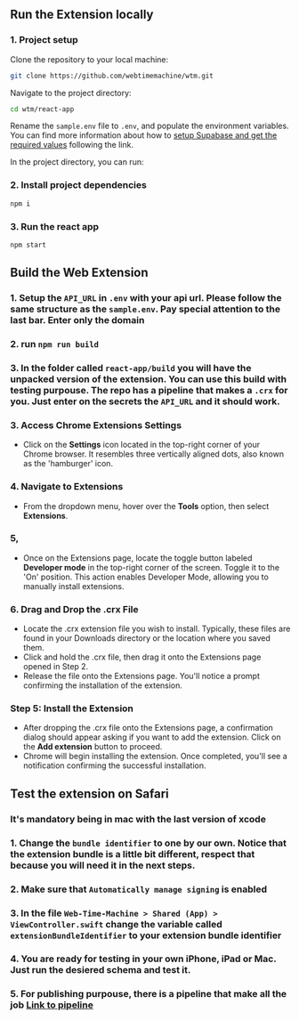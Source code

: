 ## Run the Extension locally

### 1. Project setup

Clone the repository to your local machine:

```bash
git clone https://github.com/webtimemachine/wtm.git
```

Navigate to the project directory:

```bash
cd wtm/react-app
```

Rename the `sample.env` file to `.env`, and populate the environment variables. You can find more information about how to [setup Supabase and get the required values](../server/README.md#prerequisites) following the link.

In the project directory, you can run:

### 2. Install project dependencies

```bash
npm i
```

### 3. Run the react app

```bash
npm start
```

## Build the Web Extension

### 1. Setup the `API_URL` in `.env` with your api url. Please follow the same structure as the `sample.env`. Pay special attention to the last bar. Enter only the domain

### 2. run `npm run build`

### 3. In the folder called `react-app/build` you will have the unpacked version of the extension. You can use this build with testing purpouse. The repo has a pipeline that makes a `.crx` for you. Just enter on the secrets the `API_URL` and it should work.

### 3. Access Chrome Extensions Settings
- Click on the **Settings** icon located in the top-right corner of your Chrome browser. It resembles three vertically aligned dots, also known as the 'hamburger' icon.

### 4. Navigate to Extensions
- From the dropdown menu, hover over the **Tools** option, then select **Extensions**.

### 5,
- Once on the Extensions page, locate the toggle button labeled **Developer mode** in the top-right corner of the screen. Toggle it to the 'On' position. This action enables Developer Mode, allowing you to manually install extensions.

### 6. Drag and Drop the .crx File
- Locate the .crx extension file you wish to install. Typically, these files are found in your Downloads directory or the location where you saved them.
- Click and hold the .crx file, then drag it onto the Extensions page opened in Step 2.
- Release the file onto the Extensions page. You'll notice a prompt confirming the installation of the extension.

### Step 5: Install the Extension
- After dropping the .crx file onto the Extensions page, a confirmation dialog should appear asking if you want to add the extension. Click on the **Add extension** button to proceed.
- Chrome will begin installing the extension. Once completed, you'll see a notification confirming the successful installation.

## Test the extension on Safari

### It's mandatory being in mac with the last version of xcode

### 1. Change the `bundle identifier` to one by our own. Notice that the extension bundle is a little bit different, respect that because you will need it in the next steps.

### 2. Make sure that `Automatically manage signing` is enabled

### 3. In the file `Web-Time-Machine > Shared (App) > ViewController.swift` change the variable called `extensionBundleIdentifier` to your extension bundle identifier

### 4. You are ready for testing in your own iPhone, iPad or Mac. Just run the desiered schema and test it.

### 5. For publishing purpouse, there is a pipeline that make all the job [Link to pipeline](../.github/workflows/deploy_to_testflight.yml)